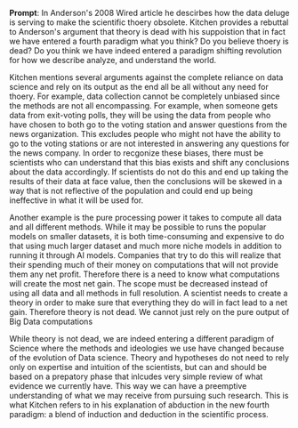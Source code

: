 **Prompt**: In Anderson's 2008 Wired article he descirbes how the data deluge is serving to make the scientific thoery obsolete. Kitchen provides a rebuttal to Anderson's argument that theory is dead with his suppoistion that in fact we have entered a fourth paradigm what you think? Do you believe thoery is dead? Do you think we have indeed entered a paradigm shifting revolution for how we describe analyze, and understand the world. 

Kitchen mentions several arguments against the complete reliance on data science and rely on its output as the end all be all without any need for thoery. For example, data collection cannot be completely unbiased since the methods are not all encompassing. For example, when someone gets data from exit-voting polls, they will be using the data from people who have chosen to both go to the voting station and answer questions from the news organization. This excludes people who might not have the ability to go to the voting stations or are not interested in answering any questions for the news company. In order to recgonize these biases, there must be scientists who can understand that this bias exists and shift any conclusions about the data accordingly. If scientists do not do this and end up taking the results of their data at face value, then the conclusions will be skewed in a way that is not reflective of the population and could end up being ineffective in what it will be used for. 

Another example is the pure processing power it takes to compute all data and all different methods. While it may be possible to runs the popular models on smaller datasets, it is both time-consuming and expensive to do that using much larger dataset and much more niche models in addition to running it through AI models. Companies that try to do this will realize that their spending much of their money on computations that will not provide them any net profit. Therefore there is a need to know what computations will create the most net gain. The scope must be decreased instead of using all data and all methods in full resolution. A scientist needs to create a theory in order to make sure that everything they do will in fact lead to a net gain. Therefore theory is not dead. We cannot just rely on the pure output of Big Data computations

While theory is not dead, we are indeed entering a different paradigm of Science where the methods and ideologies we use have changed because of the evolution of Data science. Theory and hypotheses do not need to rely only on expertise and intuition of the scientists, but can and should be based on a prepatory phase that inlcudes very simple review of what evidence we currently have. This way we can have a preemptive understanding of what we may receive from pursuing such research. This is what Kitchen refers to in his explanation of abduction in the new fourth paradigm: a blend of induction and deduction in the scientific process. 
